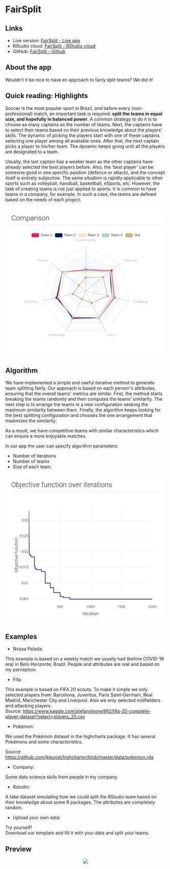 
# FairSplit

## Links

-   Live version: [FairSplit - Live
    app](https://voronoys.shinyapps.io/fairsplit/)
-   RStudio cloud: [FairSplit - RStudio
    cloud](https://rstudio.cloud/project/2544357)
-   GitHub: [FairSplit - Github](https://github.com/voronoys/fairsplit)

## About the app

Wouldn’t it be nice to have an approach to fairly split teams? We did
it!

## Quick reading: Highlights

Soccer is the most popular sport in Brazil, and before every
(non-professional) match, an important task is required: **split the teams in equal size, and hopefully in balanced power**. 
A common strategy to do it is to choose as many captains as the number of teams. Next, the captains have to select their teams based on their previous knowledge about the players’ skills. The dynamic of picking the players start with one of these captains selecting one player among all available ones. After that,  the next captain picks a player to his/her team. The dynamic keeps going until all the players are designated to a team.

Usually, the last captain has a weaker team as the other captains have
already selected the best players before. Also, the ‘best player’ can be
someone good in one specific position (defence or attack), and the concept itself is entirely subjective. The same situation is rapidly applicable to other sports such as volleyball, handball, basketball, eSports, etc. However, the task of creating teams is not just applied to sports. It is common to have teams in a company, for example. In such a case, the teams are defined based on the needs of each project.

<center>
<img src="docs/radar.png"></img>
</center>

## Algorithm

We have implemented a simple and useful iterative method to generate team splitting fairly. Our approach is based on each person's attributes, ensuring that the overall teams' metrics are similar. First, the method starts breaking the teams randomly and then computes the teams' similarity. The next step is to arrange the teams in a new configuration seeking the maximum similarity between them. Finally, the algorithm keeps looking for the best splitting configuration and chooses the one arrangement that maximizes the similarity.

As a result, we have competitive teams with similar characteristics
which can ensure a more enjoyable matches.

In our app the user can specify algorithm parameters:

-   Number of iterations
-   Number of teams
-   Size of each team.

<center>
<img src="docs/f_obj.png"></img>
</center>

## Examples

-   Nossa Pelada:

This example is based on a weekly match we usually had (before COVID-19
era) in Belo Horizonte, Brazil. People and attributes are real and based
on my perception.

-   Fifa:

This example is based on FIFA 20 scouts. To make it simple we only
selected players from: Barcelona, Juventus, Paris Saint-Germain, Real
Madrid, Manchester City and Liverpool. Also we only selected midfielders
and attacking players. <br> Source:
<https://www.kaggle.com/stefanoleone992/fifa-20-complete-player-dataset?select=players_20.csv>

-   Pokémon:

We used the Pokémon dataset in the highcharts package. It has several
Pokémons and some characteristics.

Source:
<https://github.com/jbkunst/highcharter/blob/master/data/pokemon.rda>

-   Company:

Some data science skills from people in my company.

-   Rstudio:

A fake dataset simulating how we could split the RStudio team based on
their knowledge about some R packages. The attributes are completely
random.

-   Upload your own data:

Try yourself! <br> Download our template and fill it with your data and
split your teams.

## Preview

<center>
<img src="docs/video.gif"></img>
</center>
